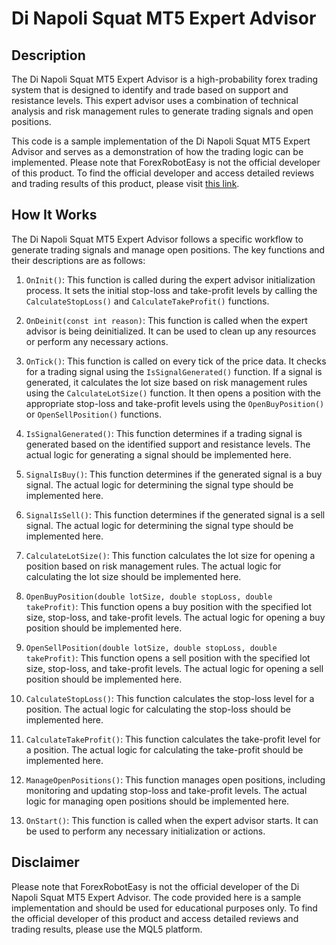# Di Napoli Squat MT5 Expert Advisor

## Description

The Di Napoli Squat MT5 Expert Advisor is a high-probability forex trading system that is designed to identify and trade based on support and resistance levels. This expert advisor uses a combination of technical analysis and risk management rules to generate trading signals and open positions.

This code is a sample implementation of the Di Napoli Squat MT5 Expert Advisor and serves as a demonstration of how the trading logic can be implemented. Please note that ForexRobotEasy is not the official developer of this product. To find the official developer and access detailed reviews and trading results of this product, please visit [this link](https://forexroboteasy.com/forex-robot-review/di-napoli-squat-mt5-review-high-probability-forex-patterns-unveiled/).

## How It Works

The Di Napoli Squat MT5 Expert Advisor follows a specific workflow to generate trading signals and manage open positions. The key functions and their descriptions are as follows:

1. `OnInit()`: This function is called during the expert advisor initialization process. It sets the initial stop-loss and take-profit levels by calling the `CalculateStopLoss()` and `CalculateTakeProfit()` functions.

2. `OnDeinit(const int reason)`: This function is called when the expert advisor is being deinitialized. It can be used to clean up any resources or perform any necessary actions.

3. `OnTick()`: This function is called on every tick of the price data. It checks for a trading signal using the `IsSignalGenerated()` function. If a signal is generated, it calculates the lot size based on risk management rules using the `CalculateLotSize()` function. It then opens a position with the appropriate stop-loss and take-profit levels using the `OpenBuyPosition()` or `OpenSellPosition()` functions.

4. `IsSignalGenerated()`: This function determines if a trading signal is generated based on the identified support and resistance levels. The actual logic for generating a signal should be implemented here.

5. `SignalIsBuy()`: This function determines if the generated signal is a buy signal. The actual logic for determining the signal type should be implemented here.

6. `SignalIsSell()`: This function determines if the generated signal is a sell signal. The actual logic for determining the signal type should be implemented here.

7. `CalculateLotSize()`: This function calculates the lot size for opening a position based on risk management rules. The actual logic for calculating the lot size should be implemented here.

8. `OpenBuyPosition(double lotSize, double stopLoss, double takeProfit)`: This function opens a buy position with the specified lot size, stop-loss, and take-profit levels. The actual logic for opening a buy position should be implemented here.

9. `OpenSellPosition(double lotSize, double stopLoss, double takeProfit)`: This function opens a sell position with the specified lot size, stop-loss, and take-profit levels. The actual logic for opening a sell position should be implemented here.

10. `CalculateStopLoss()`: This function calculates the stop-loss level for a position. The actual logic for calculating the stop-loss should be implemented here.

11. `CalculateTakeProfit()`: This function calculates the take-profit level for a position. The actual logic for calculating the take-profit should be implemented here.

12. `ManageOpenPositions()`: This function manages open positions, including monitoring and updating stop-loss and take-profit levels. The actual logic for managing open positions should be implemented here.

13. `OnStart()`: This function is called when the expert advisor starts. It can be used to perform any necessary initialization or actions.

## Disclaimer

Please note that ForexRobotEasy is not the official developer of the Di Napoli Squat MT5 Expert Advisor. The code provided here is a sample implementation and should be used for educational purposes only. To find the official developer of this product and access detailed reviews and trading results, please use the MQL5 platform.
